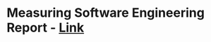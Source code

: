 # Measuring Software Engineering Report - [Link](https://github.com/johnkommala/Measuring-Software-Engineering-Report/blob/main/Measuring%20Software%20Engineering%20Report.pdf)
